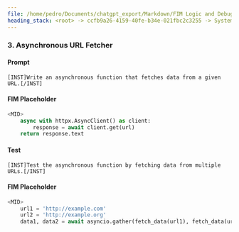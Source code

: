 ```yaml
---
file: /home/pedro/Documents/chatgpt_export/Markdown/FIM Logic and Debugging.md
heading_stack: <root> -> ccfb9a26-4159-40fe-b34e-021fbc2c3255 -> System -> ec3e3103-d827-4adc-88e3-b58200f32ea1 -> System -> aaa24904-7ec6-4e44-875c-31e21b7e874c -> User -> 3e42be5a-97b3-4ca4-9124-2ca3d4c32e56 -> Assistant -> aaa28121-a13e-461d-b618-50b1d0782f06 -> User -> 4e857123-36b1-4338-93ea-5120e13173e6 -> Assistant -> 758a5e3b-4420-4a7f-a358-2a439ec0d249 -> Tool -> db910fdc-c297-4dca-89b9-6f372fef740f -> Assistant -> 1. Recursive Factorial Function -> Prompt -> FIM Placeholder -> Test -> FIM Placeholder -> 2. 2D Point Class with Distance Calculation -> Prompt -> FIM Placeholder -> Test -> FIM Placeholder -> 3. Asynchronous URL Fetcher
---
```

### 3. Asynchronous URL Fetcher
#### Prompt
```plaintext
[INST]Write an asynchronous function that fetches data from a given URL.[/INST]
```
#### FIM Placeholder
```python
<MID>
    async with httpx.AsyncClient() as client:
        response = await client.get(url)
    return response.text
```
#### Test
```plaintext
[INST]Test the asynchronous function by fetching data from multiple URLs.[/INST]
```
#### FIM Placeholder
```python
<MID>
    url1 = 'http://example.com'
    url2 = 'http://example.org'
    data1, data2 = await asyncio.gather(fetch_data(url1), fetch_data(url2))
```

